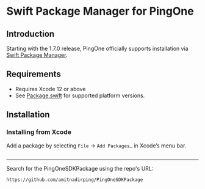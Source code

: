 # Swift Package Manager for PingOne

## Introduction

Starting with the 1.7.0 release, PingOne officially supports installation via [Swift
Package Manager](https://swift.org/package-manager/).

## Requirements

- Requires Xcode 12 or above
- See [Package.swift](Package.swift) for supported platform versions.

## Installation

### Installing from Xcode

Add a package by selecting `File` → `Add Packages…` in Xcode’s menu bar.

<image>

---

Search for the PingOneSDKPackage using the repo's URL:
```console
https://github.com/amitnadirping/PingOneSDKPackage
```
